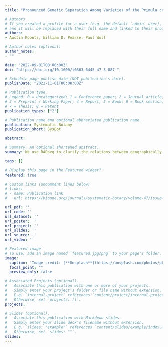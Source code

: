 ```yaml
---
title: "Pronounced Genetic Separation Among Varieties of the Primula cusickiana Species Complex, a Great Basin Endemic"

# Authors
# If you created a profile for a user (e.g. the default `admin` user), write the username (folder name) here 
# and it will be replaced with their full name and linked to their profile.
authors:
- Austin Koontz, William D. Pearse, Paul Wolf

# Author notes (optional)
author_notes:
- ""

date: "2022-09-01T00:00:00Z"
doi: "https://doi.org/10.1600/i0363-6445-47-3-887-"

# Schedule page publish date (NOT publication's date).
publishDate: "2022-11-01T00:00:00Z"

# Publication type.
# Legend: 0 = Uncategorized; 1 = Conference paper; 2 = Journal article;
# 3 = Preprint / Working Paper; 4 = Report; 5 = Book; 6 = Book section;
# 7 = Thesis; 8 = Patent
publication_types: ["2"]

# Publication name and optional abbreviated publication name.
publication: Systematic Botany
publication_short: SysBot

abstract: 

# Summary. An optional shortened abstract.
summary: We use RADseq to clarify the relations between geographically distinct but morphologically similar varieties of the _Primula cusickiana_ species complex, and to contextualize past findings of strong genetic structure among populations within varieties.

tags: []

# Display this page in the Featured widget?
featured: true

# Custom links (uncomment lines below)
# links:
# - name: Publication link
#   url: https://bioone.org/journals/systematic-botany/volume-47/issue-3/036364422X16573019348175/Pronounced-Genetic-Separation-among-Varieties-of-the-Primula-cusickiana-Species/10.1600/036364422X16573019348175.short

url_pdf: ''
url_code: ''
url_dataset: ''
url_poster: ''
url_project: ''
url_slides: ''
url_source: ''
url_video: ''

# Featured image
# To use, add an image named `featured.jpg/png` to your page's folder. 
image:
  caption: 'Image credit: [**Unsplash**](https://unsplash.com/photos/pLCdAaMFLTE)'
  focal_point: ""
  preview_only: false

# Associated Projects (optional).
#   Associate this publication with one or more of your projects.
#   Simply enter your project's folder or file name without extension.
#   E.g. `internal-project` references `content/project/internal-project/index.md`.
#   Otherwise, set `projects: []`.
projects: 

# Slides (optional).
#   Associate this publication with Markdown slides.
#   Simply enter your slide deck's filename without extension.
#   E.g. `slides: "example"` references `content/slides/example/index.md`.
#   Otherwise, set `slides: ""`.
slides: 
---
```

